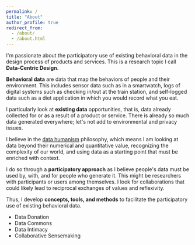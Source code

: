 ```yaml
---
permalink: /
title: "About"
author_profile: true
redirect_from: 
  - /about/
  - /about.html
---
```


I'm passionate about the participatory use of existing behavioral data in the design process of products and services. This is a research topic I call **Data-Centric Design**.

**Behavioral data** are data that map the behaviors of people and their environment. This includes sensor data such as in a smartwatch, logs of digital systems such as checking in/out at the train station, and self-logged data such as a diet application in which you would record what you eat.

I particularly look at **existing data** opportunities, that is, data already collected for or as a result of a product or service. There is already so much data generated everywhere; let's not add to environmental and privacy issues.

I believe in the [data humanism](https://giorgialupi.com/data-humanism-my-manifesto-for-a-new-data-wold) philosophy, which means I am looking at data beyond their numerical and quantitative value, recognizing the complexity of our world, and using data as a starting point that must be enriched with context.

I do so through a **participatory approach** as I believe people's data must be used by, with, and for people who generate it. This might be researchers with participants or users among themselves. I look for collaborations that could likely lead to reciprocal exchanges of values and reflexivity.

Thus, I develop **concepts, tools, and methods** to facilitate the participatory use of existing behavioral data.

- Data Donation
- Data Commons
- Data Intimacy
- Collaborative Sensemaking